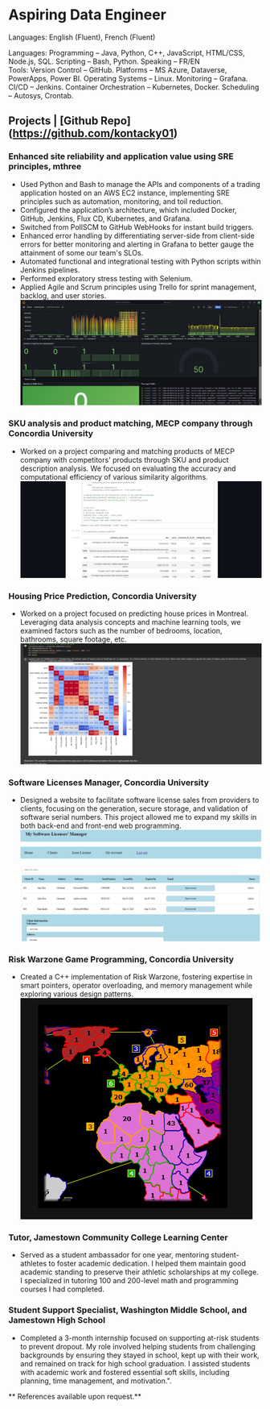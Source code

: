 # Aspiring Data Engineer

Languages: English (Fluent), French (Fluent)

Languages: Programming – Java, Python, C++, JavaScript, HTML/CSS, Node.js, SQL. Scripting – Bash, Python. Speaking – FR/EN <br>
Tools: Version Control – GitHub. Platforms – MS Azure, Dataverse, PowerApps, Power BI. Operating Systems – Linux. Monitoring – Grafana. CI/CD – Jenkins. Container Orchestration – Kubernetes, Docker. Scheduling – Autosys, Crontab.

## Projects | [Github Repo] (https://github.com/kontacky01)
### Enhanced site reliability and application value using SRE principles, mthree
- Used Python and Bash to manage the APIs and components of a trading application hosted on an AWS EC2 instance, implementing SRE principles such as automation, monitoring, and toil reduction.
- Configured the application’s architecture, which included Docker, GitHub, Jenkins, Flux CD, Kubernetes, and Grafana.
- Switched from PollSCM to GitHub WebHooks for instant build triggers.
- Enhanced error handling by differentiating server-side from client-side errors for better monitoring and alerting in Grafana to better gauge the attainment of some our team's SLOs.
- Automated functional and integrational testing with Python scripts within Jenkins pipelines.
- Performed exploratory stress testing with Selenium.
- Applied Agile and Scrum principles using Trello for sprint management, backlog, and user stories.
![](/assets/proj5.png)

### SKU analysis and product matching, MECP company through Concordia University
- Worked on a project comparing and matching products of MECP company with competitors' products through SKU and product description analysis. We focused on evaluating the accuracy and computational efficiency of various similarity algorithms.
![](/assets/proj1.png)

### Housing Price Prediction, Concordia University
- Worked on a project focused on predicting house prices in Montreal. Leveraging data analysis concepts and machine learning tools, we examined factors such as the number of bedrooms, location, bathrooms, square footage, etc.
![](/assets/proj2.png)

### Software Licenses Manager, Concordia University
- Designed a website to facilitate software license sales from providers to clients, focusing on the generation, secure storage, and validation of software serial numbers. This project allowed me to expand my skills in both back-end and front-end web programming.
![](/assets/proj3.png)

### Risk Warzone Game Programming, Concordia University
- Created a C++ implementation of Risk Warzone, fostering expertise in smart pointers, operator overloading, and memory management while exploring various design patterns.
![](/assets/proj4.png)

### Tutor, Jamestown Community College Learning Center
- Served as a student ambassador for one year, mentoring student-athletes to foster academic dedication. I helped them maintain good academic standing to preserve their athletic scholarships at my college. I specialized in tutoring 100 and 200-level math and programming courses I had completed.

### Student Support Specialist, Washington Middle School, and Jamestown High School
- Completed a 3-month internship focused on supporting at-risk students to prevent dropout. My role involved helping students from challenging backgrounds by ensuring they stayed in school, kept up with their work, and remained on track for high school graduation. I assisted students with academic work and fostered essential soft skills, including planning, time management, and motivation.". <br>

** References available upon request.**
